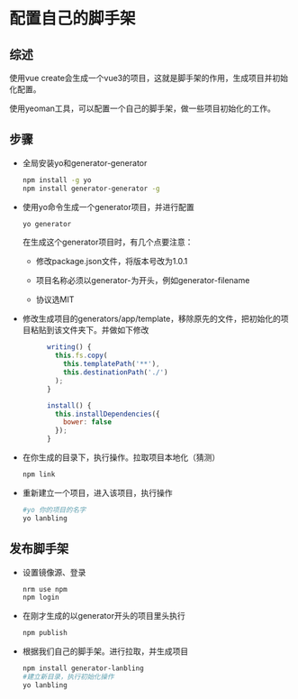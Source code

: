 # 配置自己的脚手架



## 综述

使用vue create会生成一个vue3的项目，这就是脚手架的作用，生成项目并初始化配置。

使用yeoman工具，可以配置一个自己的脚手架，做一些项目初始化的工作。



## 步骤

- 全局安装yo和generator-generator

  ```bash
  npm install -g yo
  npm install generator-generator -g
  ```

- 使用yo命令生成一个generator项目，并进行配置

  ```bash
  yo generator
  ```

  在生成这个generator项目时，有几个点要注意：

  - 修改package.json文件，将版本号改为1.0.1

  - 项目名称必须以generator-为开头，例如generator-filename

  - 协议选MIT

- 修改生成项目的generators/app/template，移除原先的文件，把初始化的项目粘贴到该文件夹下。并做如下修改

  ```js
        writing() {
          this.fs.copy(
            this.templatePath('**'),
            this.destinationPath('./')
          );
        }
  
        install() {
          this.installDependencies({
            bower: false
          });
        }
  ```

- 在你生成的目录下，执行操作。拉取项目本地化（猜测）

  ```bash
  npm link
  ```

- 重新建立一个项目，进入该项目，执行操作

  ```bash
  #yo 你的项目的名字
  yo lanbling
  ```



## 发布脚手架

- 设置镜像源、登录

  ```bash
  nrm use npm
  npm login
  ```

- 在刚才生成的以generator开头的项目里头执行

  ```bash
  npm publish
  ```

- 根据我们自己的脚手架。进行拉取，并生成项目

  ```bash
  npm install generator-lanbling
  #建立新目录，执行初始化操作
  yo lanbling
  ```

  